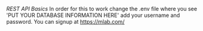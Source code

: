 *REST API Basics* 
In order for this to work change the .env file where you see 'PUT YOUR DATABASE INFORMATION HERE' add your username and password.
You can signup at https://mlab.com/
